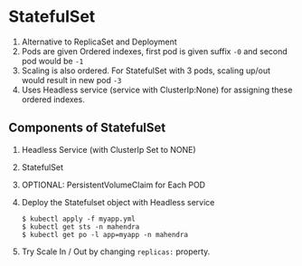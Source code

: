 # StatefulSet

1.  Alternative to ReplicaSet and Deployment
2.  Pods are given Ordered indexes, first pod is given suffix `-0` and second pod would be `-1`
3.  Scaling is also ordered. For StatefulSet with 3 pods, scaling up/out would result in new pod `-3`
4.  Uses Headless service (service with ClusterIp:None) for assigning these ordered indexes.

## Components of StatefulSet

1.  Headless Service (with ClusterIp Set to NONE)
2.  StatefulSet 
3.  OPTIONAL: PersistentVolumeClaim for Each POD


1.  Deploy the Statefulset object with Headless service

    ```
    $ kubectl apply -f myapp.yml
    $ kubectl get sts -n mahendra
    $ kubectl get po -l app=myapp -n mahendra
    ```

2.  Try Scale In / Out by changing `replicas:` property.